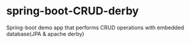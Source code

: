 # spring-boot-CRUD-derby

Spring-boot demo app that performs CRUD operations with embedded database(JPA & apache derby)
